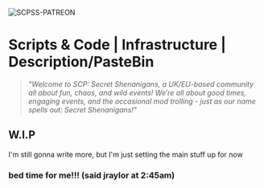 ![SCPSS-PATREON](https://github.com/user-attachments/assets/9004ffad-78fa-4ada-9bc9-5f7676fdc172)
# Scripts & Code | Infrastructure | Description/PasteBin

> *"Welcome to SCP: Secret Shenanigans, a UK/EU-based community all about fun, chaos, and wild events! We’re all about good times, engaging events, and the occasional mod trolling - just as our name spells out: Secret Shenanigans!"*

## W.I.P
I'm still gonna  write more, but I'm just setting the main stuff up for now








### bed time for me!!! (said jraylor at 2:45am)
